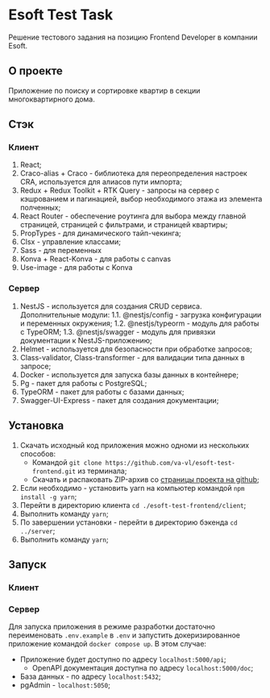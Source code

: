 # Esoft Test Task

Решение тестового задания на позицию Frontend Developer в компании Esoft.

## О проекте

Приложение по поиску и сортировке квартир в секции многоквартирного дома.

## Стэк

### Клиент

1. React;
2. Craco-alias + Craco - библиотека для переопределения настроек CRA, используется для алиасов пути импорта;
3. Redux + Redux Toolkit + RTK Query - запросы на сервер с кэшрованием и пагинацией, выбор необходимого этажа из элемента полченных;
4. React Router - обеспечение роутинга для выбора между главной страницей, страницей с фильтрами, и страницей квартиры;
5. PropTypes - для динамического тайп-чекинга;
6. Clsx - управление классами;
7. Sass - для переменных
8. Konva + React-Konva - для работы с canvas
9. Use-image - для работы с Konva

### Сервер

1. NestJS - используется для создания CRUD сервиса. Дополнительные модули:
   1.1. @nestjs/config - загрузка конфигурации и переменных окружения;
   1.2. @nestjs/typeorm - модуль для работы с TypeORM;
   1.3. @nestjs/swagger - модуль для привязки документации к NestJS-приложению;
2. Helmet - используется для безопасности при обработке запросов;
3. Class-validator, Class-transformer - для валидации типа данных в запросе;
4. Docker - используется для запуска базы данных в контейнере;
5. Pg - пакет для работы с PostgreSQL;
6. TypeORM - пакет для работы с базами данных;
7. Swagger-UI-Express - пакет для создания документации;

## Установка

1. Скачать исходный код приложения можно одноми из нескольких способов:
   - Командой `git clone https://github.com/va-vl/esoft-test-frontend.git` из терминала;
   - Скачать и распаковать ZIP-архив со [страницы проекта на github](https://github.com/va-vl/esoft-test-frontend);
2. Если необходимо - установить yarn на компьютер командой `npm install -g yarn`;
3. Перейти в директорию клиента `cd ./esoft-test-frontend/client`;
4. Выполнить команду `yarn`;
5. По завершении установки - перейти в директорию бэкенда `cd ../server`;
6. Выполнить команду `yarn`;

## Запуск

### Клиент

### Сервер

Для запуска приложения в режиме разработки достаточно переименовать `.env.example` в `.env` и запустить докеризированное приложение командой `docker compose up`. В этом случае:

- Приложение будет доступно по адресу `localhost:5000/api`;
  - OpenAPI документация доступна по адресу `localhost:5000/doc`;
- База данных - по адресу `localhost:5432`;
- pgAdmin - `localhost:5050`;
